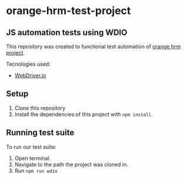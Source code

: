 # orange-hrm-test-project
## JS automation tests using WDIO

This repository was created to functional test automation of [orange hrm project](https://opensource-demo.orangehrmlive.com/).

Tecnologies used:
- [WebDriver.io](https://webdriver.io)

## Setup
1. Clone this repository
2. Install the dependencies of this project with `npm install`.


## Running test suite

To run our test suite:
1. Open terminal.
2. Navigate to the path the project was cloned in.
3. Run `npm run wdio`
